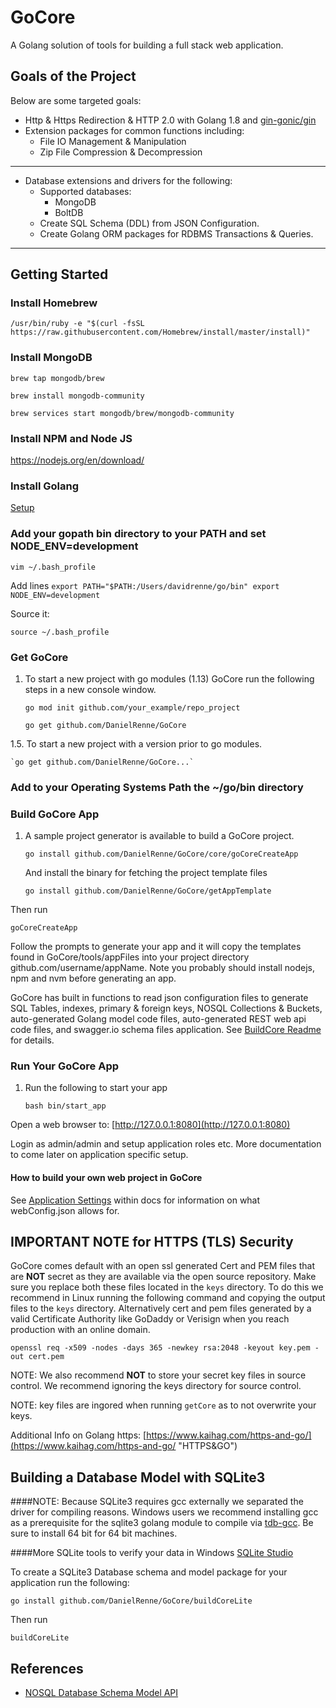 # GoCore

A Golang solution of tools for building a full stack web application.

## Goals of the Project ##

Below are some targeted goals:

* Http & Https Redirection & HTTP 2.0 with Golang 1.8 and [gin-gonic/gin](https://github.com/gin-gonic/gin)
* Extension packages for common functions including:
	* File IO Management & Manipulation
	* Zip File Compression & Decompression

----------

* Database extensions and drivers for the following:
	* Supported databases:
		* MongoDB
		* BoltDB
	* Create SQL Schema (DDL) from JSON Configuration.
	* Create Golang ORM packages for RDBMS Transactions & Queries.

----------
## Getting Started ##

### Install Homebrew ###

`/usr/bin/ruby -e "$(curl -fsSL https://raw.githubusercontent.com/Homebrew/install/master/install)"`

### Install MongoDB ###

`brew tap mongodb/brew`

`brew install mongodb-community`

`brew services start mongodb/brew/mongodb-community`

### Install NPM and Node JS ###

https://nodejs.org/en/download/

### Install Golang

[Setup](https://golang.org/doc/install/ "Setup")

### Add your gopath bin directory to your PATH and set NODE_ENV=development

`vim ~/.bash_profile`

Add lines
`
export PATH="$PATH:/Users/davidrenne/go/bin"
export NODE_ENV=development
`

Source it:

`source ~/.bash_profile`


### Get GoCore
1.  To start a new project with go modules (1.13) GoCore run the following steps in a new console window.

	`go mod init github.com/your_example/repo_project`

	`go get github.com/DanielRenne/GoCore`

1.5.  To start a new project with a version prior to go modules.

	`go get github.com/DanielRenne/GoCore...`

### Add to your Operating Systems Path the ~/go/bin directory

### Build GoCore App

1.  A sample project generator is available to build a GoCore project.

	`go install github.com/DanielRenne/GoCore/core/goCoreCreateApp`

	And install the binary for fetching the project template files

	`go install github.com/DanielRenne/GoCore/getAppTemplate`

Then run

    goCoreCreateApp

Follow the prompts to generate your app and it will copy the templates found in GoCore/tools/appFiles into your project directory github.com/username/appName.  Note you probably should install nodejs, npm and nvm before generating an app.

GoCore has built in functions to read json configuration files to generate SQL Tables, indexes, primary & foreign keys, NOSQL Collections & Buckets, auto-generated Golang model code files, auto-generated REST web api code files, and swagger.io schema files application.  See [BuildCore Readme](https://github.com/DanielRenne/GoCore/blob/master/buildCore/README.md) for details.

### Run Your GoCore App

1.  Run the following to start your app

	`bash bin/start_app`

Open a web browser to:  [http://127.0.0.1:8080](http://127.0.0.1:8080)

Login as admin/admin and setup application roles etc.  More documentation to come later on application specific setup.

#### How to build your own web project in GoCore

See [Application Settings](https://github.com/DanielRenne/GoCore/blob/master/doc/Application_Settings.md) within docs for information on what webConfig.json allows for.

## IMPORTANT NOTE for HTTPS (TLS) Security
GoCore comes default with an open ssl generated Cert and PEM files that are **NOT** secret as they are available via the open source repository.  Make sure you replace both these files located in the `keys` directory.  To do this we recommend in Linux running the following command and copying the output files to the `keys` directory.  Alternatively cert and pem files generated by a valid Certificate Authority like GoDaddy or Verisign when you reach production with an online domain.

	openssl req -x509 -nodes -days 365 -newkey rsa:2048 -keyout key.pem -out cert.pem

NOTE:  We also recommend **NOT** to store your secret key files in source control.  We recommend ignoring the keys directory for source control.

NOTE:  key files are ingored when running `getCore` as to not overwrite your keys.

Additional Info on Golang https:  [https://www.kaihag.com/https-and-go/](https://www.kaihag.com/https-and-go/ "HTTPS&GO")



## Building a Database Model with SQLite3

####NOTE: Because SQLite3 requires gcc externally we separated the driver for compiling reasons.  Windows users we recommend installing gcc as a prerequisite for the sqlite3 golang module to compile via [tdb-gcc](http://tdm-gcc.tdragon.net/download).  Be sure to install 64 bit for 64 bit machines.

####More SQLite tools to verify your data in Windows [SQLite Studio](http://sqlitestudio.pl/)

To create a SQLite3 Database schema and model package for your application run the following:

	go install github.com/DanielRenne/GoCore/buildCoreLite

Then run

	buildCoreLite

## References

* [NOSQL Database Schema Model API](https://github.com/DanielRenne/GoCore/blob/master/doc/NOSQL_Schema_Model.md)
